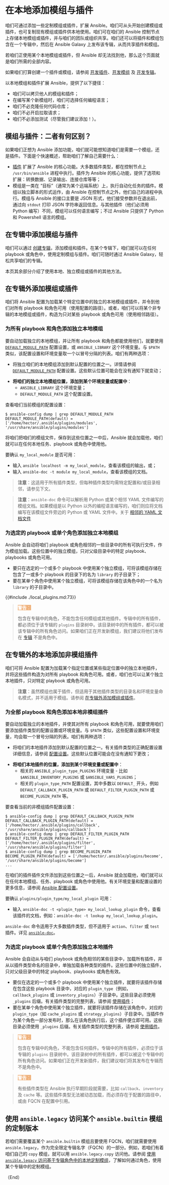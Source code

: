 # 在本地添加模组与插件


咱们可通过添加一些定制模组或插件，扩展 Ansible。咱们可从头开始创建模组或插件，也可复制现有模组或插件供本地使用。咱们可在咱们的 Ansible 控制节点上存储本地模组或插件，并与咱们的团队或组织共享。咱们还可以将插件和模组包含在一个专辑中，然后在 Ansible Galaxy 上发布该专辑，从而共享插件和模组。


若咱们正使用某个本地模组或插件，但 Ansible 却无法找到他，那么这个页面就是咱们所需的全部内容。


如果咱们打算创建一个插件或模组，请参阅 [开发插件](mod_dev.md)、[开发模组](plugin_dev.md) 及 [开发专辑](collection_dev.md)。


以本地模组和插件扩展 Ansible，提供了以下捷径：

- 咱们可以拷贝他人的模组和插件；
- 在编写某个新模组时，咱们可选择任何编程语言；
- 咱们不必克隆任何代码仓库；
- 咱们不必开启拉取请求；
- 咱们不必添加测试（尽管我们建议添加！）。


## 模组与插件：二者有何区别？


如果咱们正想为 Ansible 添加功能，咱们就可能想知道咱们是需要一个模组，还是插件。下面是个快速概述，帮助咱们了解自己需要什么：

- [插件](../usage/mod_n_plugins/plugins.md) 扩展了 Ansible 的核心功能。大多数插件类型，都在控制节点上 `/usr/bin/ansible` 进程中执行。插件为 Ansible 的核心功能，提供了选项和扩展：转换数据、记录输出、连接仓库等等；
- 模组是一类在 “目标”（通常为某个远端系统）上，执行自动化任务的插件。模组以独立脚本的形式运作，由 Ansible 在控制节点之外，他们自己的进程中执行。模组与 Ansible 的接口主要是 JSON 形式，他们接受参数并在退出前，通过向 `stdout` 打印 JSON 字符串返回信息。与其他插件（他们必须用 Python 编写）不同，模组可以任何语言编写；不过 Ansible 只提供了 Python 和 Powershell 语言的模组。


## 在专辑中添加模组与插件


咱们可以通过 [创建专辑](collection_dev.md)，添加模组和插件。在某个专辑下，咱们就可以在任何 playbook 或角色中，使用定制模组与插件。咱们可随时通过 Ansible Galaxy，轻松共享咱们的专辑。


本页其余部分介绍了使用本地、独立模组或插件的其他方法。


## 在专辑外添加模组或插件

咱们将 Ansible 配置为加载某个特定位置中的独立的本地模组或插件，并令到他们对所有 playbook 和角色可用（使用配置的路径）。或者，咱们可以将某个非专辑的本地模组或插件，构造为只对某些 playbook 或角色可用（使用相邻路径）。


### 为所有 playbook 和角色添加独立本地模组


要自动加载独立的本地模组，并让所有 playbook 和角色都能使用他们，就要使用 [`DEFAULT_MODULE_PATH`](https://docs.ansible.com/ansible/latest/reference_appendices/config.html#default-module-path) 配置设置，或 `ANSIBLE_LIBRARY` 这个环境变量。与 `$PATH` 类似，该配置设置和环境变量取一个以冒号分隔的列表。咱们有两种选项：


- 将独立咱们的本地模组添加到默认配置的位置之一。详情请参阅 [`DEFAULT_MODULE_PATH`](https://docs.ansible.com/ansible/latest/reference_appendices/config.html#default-module-path) 配置设置。这些默认位置可能会在没有通知下就变动；
+ **将咱们的独立本地模组位置，添加到某个环境变量或配置中**：
    - `ANSIBLE_LIBRARY` 这个环境变量；
    - `DEFAULT_MODULE_PATH` 这个配置设置。


查看咱们当前模组的配置设置：

```console
$ ansible-config dump | grep DEFAULT_MODULE_PATH
DEFAULT_MODULE_PATH(default) = ['/home/hector/.ansible/plugins/modules', '/usr/share/ansible/plugins/modules']
```

将咱们把咱们的模组文件，保存到这些位置之一中后，Ansible 就会加载他，咱们就可以在任何本地任务、playbook 或角色中使用他。


要确认 `my_local_module` 是否可用：

- 输入 `ansible localhost -m my_local_module`，查看该模组的输出，或；
- 输入 `ansible-doc -t module my_local_module`，查看该模组的文档。


> **注意**：这适用于所有插件类型，但每种插件类型均需特定配置和/或目录相邻，请参见下文。

> **注意**：`ansible-doc` 命令可以解析用 Python 或某个相邻 YAML 文件编写的模组文档。如果模组是以 Python 以外的编程语言编写的，咱们则应将文档编写在该模组文件旁边的 Python 或 YAML 文件中。关于 [相邻的 YAML 文档文件](https://docs.ansible.com/ansible/latest/dev_guide/sidecar.html#adjacent-yaml-doc)


### 为选定的 playbook 或单个角色添加独立本地模组


Ansible 会自动将咱们 playbook 或角色相邻的一些目录中的所有可执行文件，作为模组加载。这些位置中的独立模组，只对父级目录中的特定 playbook、playbooks 或角色可用。


- 要只在选定的一个或多个 playbook 中使用某个独立模组，可将该模组存储在包含了一或多个 playbook 的目录下的名为 `library` 的子目录下；
- 要在某单个角色中使用某个独立模组，可将该模组存储在该角色中的一个名为 `library` 的子目录中。


{{#include ./local_plugins.md:73}}

> <span style="background-color: #f0b37e; color: white; width: 100%"> **警告**：</span>
>
> 包含在专辑中的角色，不能包含任何模组或其他插件。专辑中的所有插件，都必须位于该专辑的 `plugins` 目录树中。该目录树中的所有插件，都可以被该专辑中的所有角色访问。如果咱们正在开发新模组，我们建议将他们发布在 [专辑](collection_dev.md) 不是角色中。


## 在专辑外的本地添加非模组插件


咱们可将 Ansible 配置为加载某个指定位置或某些指定位置中的独立本地插件，并将这些插件构造为对所有 playbook 和角色可用。或者，咱们也可以让某个独立本地插件，只对特定 playbook 或角色可用。

> **注意**：虽然模组也属于插件，但适用于其他插件类型的目录名和环境变量命名模式，并不适用于模组。请参阅 [在专辑外添加模组或插件](#在专辑外添加模组或插件)。


### 为全部 playbook 和角色添加本地非模组插件


要自动加载独立的本地插件，并使其对所有 playbook 和角色可用，就要使用咱们要添加插件类型的配置设置或环境变量。与 `$PATH` 类似，这些配置设置和环境变量，均会取一个冒号分隔的列表。咱们有两种选项：


- 将咱们的本地插件添加到默认配置的位置之一。有关插件类型的正确配置设置详细信息，请参阅 [配置设置](https://docs.ansible.com/ansible/latest/reference_appendices/config.html#ansible-configuration-settings)。这些默认位置可能会在没有通知下更改；
+ **将咱们本地插件的位置，添加到某个环境变量或配置中**：
    - 相关的 `ANSIBLE_plugin_type_PLUGINS` 环境变量 - 比如 `$ANSIBLE_INVENTORY_PLUGINS` 或 `$ANSIBLE_VARS_PLUGINS`；
    - 相关的 `plugin_type_PATH` 配置设置，其中多数以 `DEFAULT_` 开头，例如 `DEFAULT_CALLBACK_PLUGIN_PATH` 或 `DEFAULT_FILTER_PLUGIN_PATH` 或 `BECOME_PLUGIN_PATH` 等。


要查看当前的非模组插件配置设置：

```console
$ ansible-config dump | grep DEFAULT_CALLBACK_PLUGIN_PATH
DEFAULT_CALLBACK_PLUGIN_PATH(default) = ['/home/hector/.ansible/plugins/callback', '/usr/share/ansible/plugins/callback']
$ ansible-config dump | grep DEFAULT_FILTER_PLUGIN_PATH
DEFAULT_FILTER_PLUGIN_PATH(default) = ['/home/hector/.ansible/plugins/filter', '/usr/share/ansible/plugins/filter']
$ ansible-config dump | grep BECOME_PLUGIN_PATH
BECOME_PLUGIN_PATH(default) = ['/home/hector/.ansible/plugins/become', '/usr/share/ansible/plugins/become']
...

```


在咱们的插件插件文件添加到这些位置之一后，Ansible 就会加载他，咱们就可以在任何本地模组、任务、playbook 或角色中使用他。有关环境变量和配置设置的更多信息，请参阅 [Ansible 配置设置](https://docs.ansible.com/ansible/latest/reference_appendices/config.html#ansible-configuration-settings)。


要确认 `plugins/plugin_type/my_local_plugin` 可用：


- 输入 `ansible-doc -t <plugin_type> my_local_lookup_plugin` 命令，查看该插件的文档，例如：`ansible-doc -t lookup my_local_lookup_plugin`。


`ansible-doc` 命令适用于大多数插件类型，但不适用于 `action`、`filter` 或 `test` 插件。详见 [`ansible-doc`](../usage/cli/ansible-doc.md)。


### 为选定 playbook 或单个角色添加独立本地插件

Ansible 会自动从与咱们 playbook 或角色相邻的某些目录中，加载所有插件，并从以插件类型命名的目录中，单独加载各种类型的插件。这些位置中的独立插件，只对父级目录中的特定 playbook、playbooks 或角色有效。


- 要仅在选定的一个或多个 playbook 中使用某个独立插件，就要将该插件存储在包含这些 playbook 目录中，对应的 `plugin_type`（例如，`callback_plugins` 或 `inventory_plugins`）子目录中。这些目录必须使用 `_plugins` 后缀。有关插件类型的完整列表，请参阅 [使用插件](../usage/mod_n_plugins/plugins.md)；
- 要在某单个角色中使用某个独立插件，就要将该插件存储在该角色中，对应的 `plugin_type`（如 `cache_plugins` 或 `strategy_plugins`）子目录中。当插件作为某个角色一部分发布时，那么在该角色执行后，这个插件便立即可用。这些目录必须使用 `_plugins` 后缀。有关插件类型的完整列表，请参阅 [使用插件](../usage/mod_n_plugins/plugins.md)。


> <span style="background-color: #f0b37e; color: white; width: 100%"> **警告**：</span>
>
> 包含在专辑中的角色，不能包含任何插件。专辑中的所有插件，必须位于该专辑的 `plugins` 目录树中。该目录树中的所有插件，都可以被这个专辑中的所有角色访问。如果咱们正在开发新插件，我们建议咱们将其发布在专辑而不是角色中。


> <span style="background-color: #f0b37e; color: white; width: 100%"> **警告**：</span>
>
> 有些插件类型在 Ansible 执行早期阶段就需要，比如 `callback`、`inventory` 及 `cache` 等。这些插件类型无法被动态加载，而必须存在于配置的路径中，或由 FQCN 在配置中引用。


## 使用 `ansible.legacy` 访问某个 `ansible.builtin` 模组的定制版本


若咱们需要覆盖某个 `ansible.builtin` 模组且要使用 FQCN，咱们就需要使用 `ansible.legacy`，作为完全限定专辑名字（FQCN）的一部分。例如，若咱们有着咱们自己的 `copy` 模组，就可以用 `ansible.legacy.copy` 访问他。请参阅 [使用 `ansible.legacy` 访问基于专辑角色中的本地定制模组](https://docs.ansible.com/ansible/latest/dev_guide/migrating_roles.html#using-ansible-legacy)，了解如何通过角色，使用某个专辑中的定制模组。

（End）


